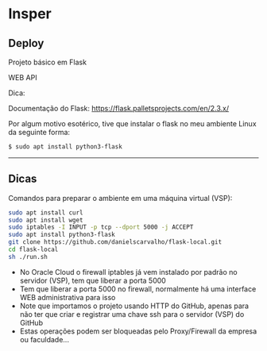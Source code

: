 # Insper
## Deploy

Projeto básico em Flask

WEB API

Dica:

Documentação do Flask: https://flask.palletsprojects.com/en/2.3.x/

Por algum motivo esotérico, tive que instalar o flask no meu ambiente Linux da seguinte forma:

```bash
$ sudo apt install python3-flask
```
____

## Dicas

Comandos para preparar o ambiente em uma máquina virtual (VSP):

```bash
sudo apt install curl
sudo apt install wget
sudo iptables -I INPUT -p tcp --dport 5000 -j ACCEPT
sudo apt install python3-flask
git clone https://github.com/danielscarvalho/flask-local.git
cd flask-local
sh ./run.sh
```

- No Oracle Cloud o firewall iptables já vem instalado por padrão no servidor (VSP), tem que liberar a porta 5000
- Tem que liberar a porta 5000 no firewall, normalmente há uma interface WEB administrativa para isso
- Note que importamos o projeto usando HTTP do GitHub, apenas para não ter que criar e registrar uma chave ssh para o servidor (VSP) do GitHub
- Estas operações podem ser bloqueadas pelo Proxy/Firewall da empresa ou faculdade...
